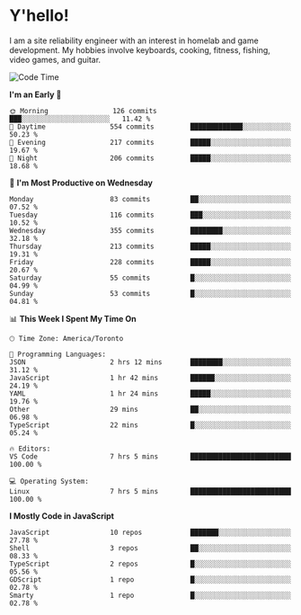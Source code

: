 # Y'hello!
I am a site reliability engineer with an interest in homelab and game development.
My hobbies involve keyboards, cooking, fitness, fishing, video games, and guitar.

<!--START_SECTION:waka-->
![Code Time](http://img.shields.io/badge/Code%20Time-56%20hrs%2048%20mins-blue)

**I'm an Early 🐤** 

```text
🌞 Morning                126 commits         ███░░░░░░░░░░░░░░░░░░░░░░   11.42 % 
🌆 Daytime                554 commits         █████████████░░░░░░░░░░░░   50.23 % 
🌃 Evening                217 commits         █████░░░░░░░░░░░░░░░░░░░░   19.67 % 
🌙 Night                  206 commits         █████░░░░░░░░░░░░░░░░░░░░   18.68 % 
```
📅 **I'm Most Productive on Wednesday** 

```text
Monday                   83 commits          ██░░░░░░░░░░░░░░░░░░░░░░░   07.52 % 
Tuesday                  116 commits         ███░░░░░░░░░░░░░░░░░░░░░░   10.52 % 
Wednesday                355 commits         ████████░░░░░░░░░░░░░░░░░   32.18 % 
Thursday                 213 commits         █████░░░░░░░░░░░░░░░░░░░░   19.31 % 
Friday                   228 commits         █████░░░░░░░░░░░░░░░░░░░░   20.67 % 
Saturday                 55 commits          █░░░░░░░░░░░░░░░░░░░░░░░░   04.99 % 
Sunday                   53 commits          █░░░░░░░░░░░░░░░░░░░░░░░░   04.81 % 
```


📊 **This Week I Spent My Time On** 

```text
🕑︎ Time Zone: America/Toronto

💬 Programming Languages: 
JSON                     2 hrs 12 mins       ████████░░░░░░░░░░░░░░░░░   31.12 % 
JavaScript               1 hr 42 mins        ██████░░░░░░░░░░░░░░░░░░░   24.19 % 
YAML                     1 hr 24 mins        █████░░░░░░░░░░░░░░░░░░░░   19.76 % 
Other                    29 mins             ██░░░░░░░░░░░░░░░░░░░░░░░   06.98 % 
TypeScript               22 mins             █░░░░░░░░░░░░░░░░░░░░░░░░   05.24 % 

🔥 Editors: 
VS Code                  7 hrs 5 mins        █████████████████████████   100.00 % 

💻 Operating System: 
Linux                    7 hrs 5 mins        █████████████████████████   100.00 % 
```

**I Mostly Code in JavaScript** 

```text
JavaScript               10 repos            ███████░░░░░░░░░░░░░░░░░░   27.78 % 
Shell                    3 repos             ██░░░░░░░░░░░░░░░░░░░░░░░   08.33 % 
TypeScript               2 repos             █░░░░░░░░░░░░░░░░░░░░░░░░   05.56 % 
GDScript                 1 repo              █░░░░░░░░░░░░░░░░░░░░░░░░   02.78 % 
Smarty                   1 repo              █░░░░░░░░░░░░░░░░░░░░░░░░   02.78 % 
```




<!--END_SECTION:waka-->
